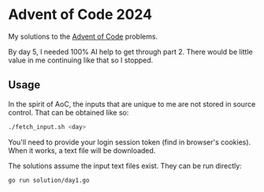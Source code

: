 # Advent of Code 2024

My solutions to the [Advent of Code](https://adventofcode.com/2024/about) problems.

By day 5, I needed 100% AI help to get through part 2. There would be little value in me continuing like that so I stopped.

## Usage

In the spirit of AoC, the inputs that are unique to me are not stored in source control. That can be obtained like so:

```bash
./fetch_input.sh <day>
```

You'll need to provide your login session token (find in browser's cookies). When it works, a text file will be downloaded.

The solutions assume the input text files exist. They can be run directly:

```bash
go run solution/day1.go
```
